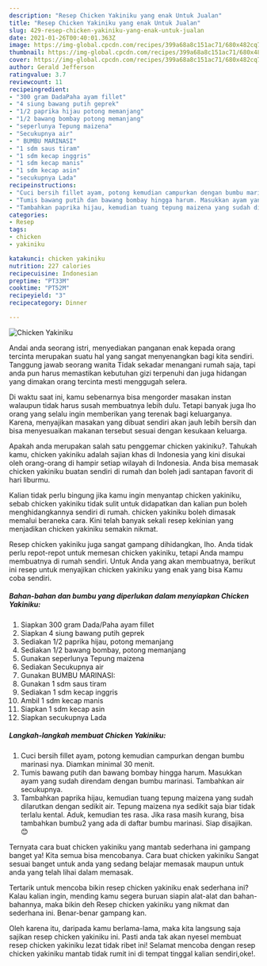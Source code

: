 ```yaml
---
description: "Resep Chicken Yakiniku yang enak Untuk Jualan"
title: "Resep Chicken Yakiniku yang enak Untuk Jualan"
slug: 429-resep-chicken-yakiniku-yang-enak-untuk-jualan
date: 2021-01-26T00:40:01.363Z
image: https://img-global.cpcdn.com/recipes/399a68a8c151ac71/680x482cq70/chicken-yakiniku-foto-resep-utama.jpg
thumbnail: https://img-global.cpcdn.com/recipes/399a68a8c151ac71/680x482cq70/chicken-yakiniku-foto-resep-utama.jpg
cover: https://img-global.cpcdn.com/recipes/399a68a8c151ac71/680x482cq70/chicken-yakiniku-foto-resep-utama.jpg
author: Gerald Jefferson
ratingvalue: 3.7
reviewcount: 11
recipeingredient:
- "300 gram DadaPaha ayam fillet"
- "4 siung bawang putih geprek"
- "1/2 paprika hijau potong memanjang"
- "1/2 bawang bombay potong memanjang"
- "seperlunya Tepung maizena"
- "Secukupnya air"
- " BUMBU MARINASI"
- "1 sdm saus tiram"
- "1 sdm kecap inggris"
- "1 sdm kecap manis"
- "1 sdm kecap asin"
- "secukupnya Lada"
recipeinstructions:
- "Cuci bersih fillet ayam, potong kemudian campurkan dengan bumbu marinasi nya. Diamkan minimal 30 menit."
- "Tumis bawang putih dan bawang bombay hingga harum. Masukkan ayam yang sudah direndam dengan bumbu marinasi. Tambahkan air secukupnya."
- "Tambahkan paprika hijau, kemudian tuang tepung maizena yang sudah dilarutkan dengan sedikit air. Tepung maizena nya sedikit saja biar tidak terlalu kental. Aduk, kemudian tes rasa. Jika rasa masih kurang, bisa tambahkan bumbu2 yang ada di daftar bumbu marinasi. Siap disajikan. 😊"
categories:
- Resep
tags:
- chicken
- yakiniku

katakunci: chicken yakiniku 
nutrition: 227 calories
recipecuisine: Indonesian
preptime: "PT33M"
cooktime: "PT52M"
recipeyield: "3"
recipecategory: Dinner

---
```



![Chicken Yakiniku](https://img-global.cpcdn.com/recipes/399a68a8c151ac71/680x482cq70/chicken-yakiniku-foto-resep-utama.jpg)

Andai anda seorang istri, menyediakan panganan enak kepada orang tercinta merupakan suatu hal yang sangat menyenangkan bagi kita sendiri. Tanggung jawab seorang  wanita Tidak sekadar menangani rumah saja, tapi anda pun harus memastikan kebutuhan gizi terpenuhi dan juga hidangan yang dimakan orang tercinta mesti menggugah selera.

Di waktu  saat ini, kamu sebenarnya bisa mengorder masakan instan walaupun tidak harus susah membuatnya lebih dulu. Tetapi banyak juga lho orang yang selalu ingin memberikan yang terenak bagi keluarganya. Karena, menyajikan masakan yang dibuat sendiri akan jauh lebih bersih dan bisa menyesuaikan makanan tersebut sesuai dengan kesukaan keluarga. 



Apakah anda merupakan salah satu penggemar chicken yakiniku?. Tahukah kamu, chicken yakiniku adalah sajian khas di Indonesia yang kini disukai oleh orang-orang di hampir setiap wilayah di Indonesia. Anda bisa memasak chicken yakiniku buatan sendiri di rumah dan boleh jadi santapan favorit di hari liburmu.

Kalian tidak perlu bingung jika kamu ingin menyantap chicken yakiniku, sebab chicken yakiniku tidak sulit untuk didapatkan dan kalian pun boleh menghidangkannya sendiri di rumah. chicken yakiniku boleh dimasak memalui beraneka cara. Kini telah banyak sekali resep kekinian yang menjadikan chicken yakiniku semakin nikmat.

Resep chicken yakiniku juga sangat gampang dihidangkan, lho. Anda tidak perlu repot-repot untuk memesan chicken yakiniku, tetapi Anda mampu membuatnya di rumah sendiri. Untuk Anda yang akan membuatnya, berikut ini resep untuk menyajikan chicken yakiniku yang enak yang bisa Kamu coba sendiri.

<!--inarticleads1-->

##### Bahan-bahan dan bumbu yang diperlukan dalam menyiapkan Chicken Yakiniku:

1. Siapkan 300 gram Dada/Paha ayam fillet
1. Siapkan 4 siung bawang putih geprek
1. Sediakan 1/2 paprika hijau, potong memanjang
1. Sediakan 1/2 bawang bombay, potong memanjang
1. Gunakan seperlunya Tepung maizena
1. Sediakan Secukupnya air
1. Gunakan  BUMBU MARINASI:
1. Gunakan 1 sdm saus tiram
1. Sediakan 1 sdm kecap inggris
1. Ambil 1 sdm kecap manis
1. Siapkan 1 sdm kecap asin
1. Siapkan secukupnya Lada




<!--inarticleads2-->

##### Langkah-langkah membuat Chicken Yakiniku:

1. Cuci bersih fillet ayam, potong kemudian campurkan dengan bumbu marinasi nya. Diamkan minimal 30 menit.
1. Tumis bawang putih dan bawang bombay hingga harum. Masukkan ayam yang sudah direndam dengan bumbu marinasi. Tambahkan air secukupnya.
1. Tambahkan paprika hijau, kemudian tuang tepung maizena yang sudah dilarutkan dengan sedikit air. Tepung maizena nya sedikit saja biar tidak terlalu kental. Aduk, kemudian tes rasa. Jika rasa masih kurang, bisa tambahkan bumbu2 yang ada di daftar bumbu marinasi. Siap disajikan. 😊




Ternyata cara buat chicken yakiniku yang mantab sederhana ini gampang banget ya! Kita semua bisa mencobanya. Cara buat chicken yakiniku Sangat sesuai banget untuk anda yang sedang belajar memasak maupun untuk anda yang telah lihai dalam memasak.

Tertarik untuk mencoba bikin resep chicken yakiniku enak sederhana ini? Kalau kalian ingin, mending kamu segera buruan siapin alat-alat dan bahan-bahannya, maka bikin deh Resep chicken yakiniku yang nikmat dan sederhana ini. Benar-benar gampang kan. 

Oleh karena itu, daripada kamu berlama-lama, maka kita langsung saja sajikan resep chicken yakiniku ini. Pasti anda tak akan nyesel membuat resep chicken yakiniku lezat tidak ribet ini! Selamat mencoba dengan resep chicken yakiniku mantab tidak rumit ini di tempat tinggal kalian sendiri,oke!.

